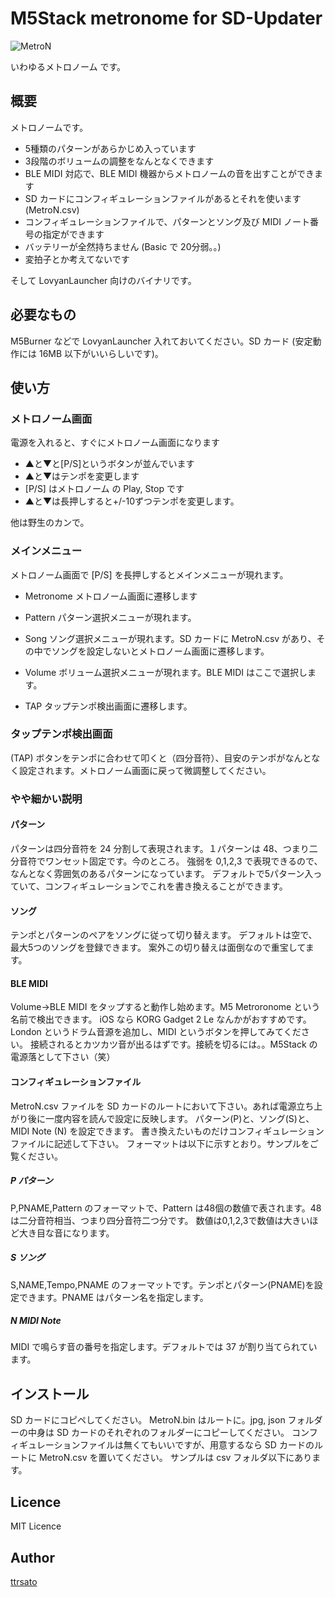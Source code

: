 # M5Stack metronome for SD-Updater

![MetroN](https://user-images.githubusercontent.com/17703236/75149554-a15fee00-5745-11ea-995b-ce7e1435497c.jpg)

いわゆるメトロノーム です。

## 概要

メトロノームです。
- 5種類のパターンがあらかじめ入っています
- 3段階のボリュームの調整をなんとなくできます
- BLE MIDI 対応で、BLE MIDI 機器からメトロノームの音を出すことができます
- SD カードにコンフィギュレーションファイルがあるとそれを使います(MetroN.csv)
- コンフィギュレーションファイルで、パターンとソング及び MIDI ノート番号の指定ができます
- バッテリーが全然持ちません (Basic で 20分弱。。)
- 変拍子とか考えてないです

そして LovyanLauncher 向けのバイナリです。

## 必要なもの

M5Burner などで LovyanLauncher 入れておいてください。SD カード (安定動作には 16MB 以下がいいらしいです)。

## 使い方

### メトロノーム画面

電源を入れると、すぐにメトロノーム画面になります
- ▲と▼と[P/S]というボタンが並んでいます
- ▲と▼はテンポを変更します
- [P/S] はメトロノーム の Play, Stop です
- ▲と▼は長押しすると+/-10ずつテンポを変更します。

他は野生のカンで。

### メインメニュー

メトロノーム画面で [P/S] を長押しするとメインメニューが現れます。

- Metronome メトロノーム画面に遷移します

- Pattern パターン選択メニューが現れます。

- Song ソング選択メニューが現れます。SD カードに MetroN.csv があり、その中でソングを設定しないとメトロノーム画面に遷移します。

- Volume ボリューム選択メニューが現れます。BLE MIDI はここで選択します。

- TAP タップテンポ検出画面に遷移します。

### タップテンポ検出画面

(TAP) ボタンをテンポに合わせて叩くと（四分音符）、目安のテンポがなんとなく設定されます。メトロノーム画面に戻って微調整してください。

### やや細かい説明

#### パターン

パターンは四分音符を 24 分割して表現されます。１パターンは 48、つまり二分音符でワンセット固定です。今のところ。
強弱を 0,1,2,3 で表現できるので、なんとなく雰囲気のあるパターンになっています。
デフォルトで5パターン入っていて、コンフィギュレーションでこれを書き換えることができます。

#### ソング

テンポとパターンのペアをソングに従って切り替えます。
デフォルトは空で、最大5つのソングを登録できます。
案外この切り替えは面倒なので重宝してます。

#### BLE MIDI

Volume->BLE MIDI をタップすると動作し始めます。M5 Metroronome という名前で検出できます。
iOS なら KORG Gadget 2 Le なんかがおすすめです。London というドラム音源を追加し、MIDI というボタンを押してみてください。
接続されるとカツカツ音が出るはずです。接続を切るには。。M5Stack の電源落として下さい（笑）

#### コンフィギュレーションファイル

MetroN.csv ファイルを SD カードのルートにおいて下さい。あれば電源立ち上がり後に一度内容を読んで設定に反映します。
パターン(P)と、ソング(S)と、MIDI Note (N) を設定できます。
書き換えたいものだけコンフィギュレーションファイルに記述して下さい。
フォーマットは以下に示すとおり。サンプルをご覧ください。

##### P パターン
P,PNAME,Pattern のフォーマットで、Pattern は48個の数値で表されます。48は二分音符相当、つまり四分音符二つ分です。
数値は0,1,2,3で数値は大きいほど大き目な音になります。

##### S ソング
S,NAME,Tempo,PNAME のフォーマットです。テンポとパターン(PNAME)を設定できます。PNAME はパターン名を指定します。

##### N MIDI Note

MIDI で鳴らす音の番号を指定します。デフォルトでは 37 が割り当てられています。

## インストール

SD カードにコピペしてください。
MetroN.bin はルートに。jpg, json フォルダーの中身は SD カードのそれぞれのフォルダーにコピーしてください。
コンフィギュレーションファイルは無くてもいいですが、用意するなら SD カードのルートに MetroN.csv を置いてください。
サンプルは csv フォルダ以下にあります。

## Licence

MIT Licence

## Author

[ttrsato](https://github.com/ttrsato)
